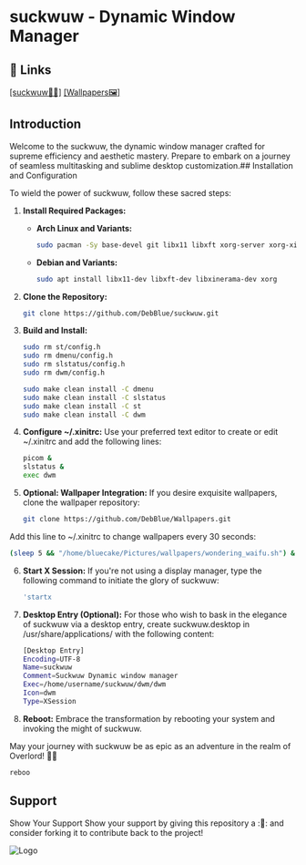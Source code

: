 # suckwuw - Dynamic Window Manager


## 🔗 Links
[[suckwuw📁🔗]](https://github.com/DebBlue/suckwuw)
[[Wallpapers🖼️]](https://github.com/DebBlue/Wallpapers)



## Introduction

Welcome to the suckwuw, the dynamic window manager crafted for supreme efficiency and aesthetic mastery. Prepare to embark on a journey of seamless multitasking and sublime desktop customization.## Installation and Configuration

To wield the power of suckwuw, follow these sacred steps:

1. **Install Required Packages:**
   - **Arch Linux and Variants:**
     ```bash
     sudo pacman -Sy base-devel git libx11 libxft xorg-server xorg-xinit ttf-jetbrains-mono-nerd noto-fonts noto-fonts-emoji picom libxinerama maim
     ```
   - **Debian and Variants:**
     ```bash
     sudo apt install libx11-dev libxft-dev libxinerama-dev xorg
     ```

2. **Clone the Repository:**
   ```bash
   git clone https://github.com/DebBlue/suckwuw.git

   ```
3. **Build and Install:**
   ```bash
   sudo rm st/config.h
   sudo rm dmenu/config.h
   sudo rm slstatus/config.h
   sudo rm dwm/config.h

   sudo make clean install -C dmenu
   sudo make clean install -C slstatus
   sudo make clean install -C st
   sudo make clean install -C dwm
   ```

4. **Configure ~/.xinitrc:**
Use your preferred text editor to create or edit ~/.xinitrc and add the following lines:
   ```bash 
   picom &
   slstatus &
   exec dwm
   ```
5. **Optional: Wallpaper Integration:**
If you desire exquisite wallpapers, clone the wallpaper repository:
   ```bash
   git clone https://github.com/DebBlue/Wallpapers.git
   ```
Add this line to ~/.xinitrc to change wallpapers every 30 seconds:
   ```bash
   (sleep 5 && "/home/bluecake/Pictures/wallpapers/wondering_waifu.sh") &
   ```
6. **Start X Session:**
If you're not using a display manager, type the following command to initiate the glory of suckwuw:
   ```bash
   'startx
   ```
7. **Desktop Entry (Optional):**
For those who wish to bask in the elegance of suckwuw via a desktop entry, create suckwuw.desktop in /usr/share/applications/ with the following content:
   ```bash
   [Desktop Entry]
   Encoding=UTF-8
   Name=suckwuw
   Comment=Suckwuw Dynamic window manager
   Exec=/home/username/suckwuw/dwm/dwm 
   Icon=dwm
   Type=XSession
   ```
8. **Reboot:**
Embrace the transformation by rebooting your system and invoking the might of suckwuw.

May your journey with suckwuw be as epic as an adventure in the realm of Overlord! 🐉✨
   ```bash
   reboo
   ```

## Support

Show Your Support
Show your support by giving this repository a :🌟: and consider forking it to contribute back to the project!


![Logo](https://i.ibb.co/JQ29wsw/pngwing-com.png)
